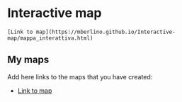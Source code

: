 # Interactive map

```
[Link to map](https://mberlino.github.io/Interactive-map/mappa_interattiva.html)
```

## My maps

Add here links to the maps that you have created:

 - [Link to map](https://mberlino.github.io/Interactive-map/mappa_interattiva.html)
 
